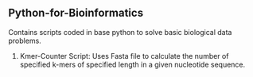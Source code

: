 
## Python-for-Bioinformatics

Contains scripts coded in base python to solve basic biological data problems.

1. Kmer-Counter Script: Uses Fasta file to calculate the number of specified k-mers of specified length in a given nucleotide sequence.
